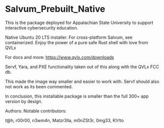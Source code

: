 # Salvum_Prebuilt_Native
This is the package deployed for Appalachian State University to support interactive cybersecurity education.

Native Ubuntu 20 LTS installer. For cross-platform Salvum, see containerized. Enjoy the power of a pure safe Rust shell with love from QVLx

For docs and more: https://www.qvlx.com/downloads

Servf, Yara, and PXE functionality taken out of this along with the QVLx FCC db.

This made the image way smaller and easier to work with. Servf should also not work as its been commented.

In conclusion, this installable package is smaller than the full 300+ app version by design.

Authors: Notable contributors:

$t@$h, r00r00, n3wm4n, Matzr3lla, m0nZSt3r, 0mg33, K!r!to
